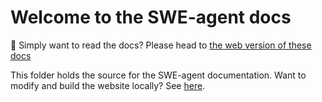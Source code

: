 # Welcome to the SWE-agent docs

🔗 Simply want to read the docs? Please head to [the web version of these docs](https://princeton-nlp.github.io/SWE-agent/)

This folder holds the source for the SWE-agent documentation.
Want to modify and build the website locally? See [here](../dev/contribute.md#mkdocs).
